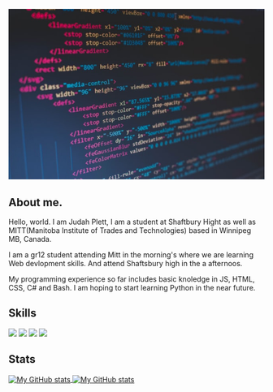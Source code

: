![code](img/code.jpg "code")

## About me.

Hello, world. I am Judah Plett, I am a student at Shaftbury Hight as well as
MITT(Manitoba Institute of Trades and Technologies) based in Winnipeg MB, Canada.

I am a gr12 student attending Mitt
in the morning's where we are learning Web devlopment skills. And attend Shaftsbury high in the a afternoos. 

My programming experience so far includes basic knoledge in JS, HTML, CSS, C# and Bash.
I am hoping to start learning Python in the near future.


## Skills


![](https://img.shields.io/badge/code-javascript-informational?style=for-the-badge&logo=javascript&logoColor=white&color=15d3d)
![](https://img.shields.io/badge/web-html-informational?style=for-the-badge&logo=html5&logoColor=white&color=15d3d)
![](https://img.shields.io/badge/web-css-informational?style=for-the-badge&logo=css3&logoColor=white&color=15d3d)
![](https://img.shields.io/badge/code-c#-informational?style=for-the-badge&logo=c#&logoColor=white&color=15d3d)


## Stats

<a href="https://github.com/juplett">
  <img height="205px" align="center" src="https://github-readme-stats.vercel.app/api?username=juplett&theme=vue&show_icons=true" alt="My GitHub stats" />
</a>
<a href="https://github.com/juplett">
  <img align="center" src="https://github-readme-stats.vercel.app/api/top-langs/?username=juplett&theme=vue&hide=Ruby&show_icons=true&langs_count=3" alt="My 
  GitHub stats"/>
</a>
